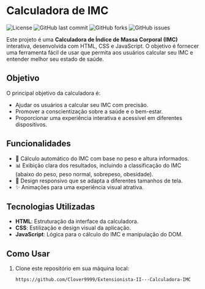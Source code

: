 # Calculadora de IMC

![License](https://img.shields.io/badge/license-MIT-brightgreen.svg)
![GitHub last commit](https://img.shields.io/github/last-commit/seu-usuario/nome-do-repositorio)
![GitHub forks](https://img.shields.io/github/forks/seu-usuario/nome-do-repositorio?style=social)
![GitHub issues](https://img.shields.io/github/issues/seu-usuario/nome-do-repositorio)

Este projeto é uma **Calculadora de Índice de Massa Corporal (IMC)** interativa, desenvolvida com HTML, CSS e JavaScript. O objetivo é fornecer uma ferramenta fácil de usar que permita aos usuários calcular seu IMC e entender melhor seu estado de saúde.

## Objetivo

O principal objetivo da calculadora é:
- Ajudar os usuários a calcular seu IMC com precisão.
- Promover a conscientização sobre a saúde e o bem-estar.
- Proporcionar uma experiência interativa e acessível em diferentes dispositivos.

## Funcionalidades

- 🔢 Cálculo automático do IMC com base no peso e altura informados.
- 📊 Exibição clara dos resultados, incluindo a classificação do IMC (abaixo do peso, peso normal, sobrepeso, obesidade).
- 📱 Design responsivo que se adapta a diferentes tamanhos de tela.
- ✨ Animações para uma experiência visual atrativa.

## Tecnologias Utilizadas

- **HTML**: Estruturação da interface da calculadora.
- **CSS**: Estilização e design visual da aplicação.
- **JavaScript**: Lógica para o cálculo do IMC e manipulação do DOM.

## Como Usar

1. Clone este repositório em sua máquina local:
   ```bash
   https://github.com/Clover9999/Extensionista-II---Calculadora-IMC
